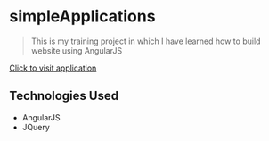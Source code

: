 # simpleApplications
> This is my training project in which I have learned how to build website using AngularJS

[Click to visit application](https://bartek030.github.io/gameLibrary/#!/home)

## Technologies Used
- AngularJS
- JQuery
